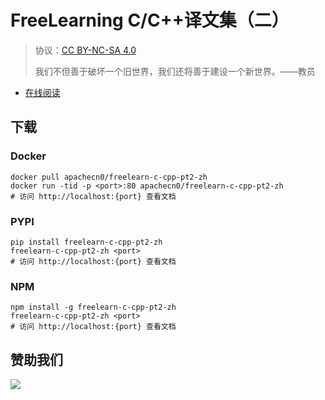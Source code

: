 # FreeLearning C/C++译文集（二）

> 协议：[CC BY-NC-SA 4.0](http://creativecommons.org/licenses/by-nc-sa/4.0/)
> 
> 我们不但善于破坏一个旧世界，我们还将善于建设一个新世界。——教员

* [在线阅读](https://flcc2.flygon.net)


## 下载

### Docker

```
docker pull apachecn0/freelearn-c-cpp-pt2-zh
docker run -tid -p <port>:80 apachecn0/freelearn-c-cpp-pt2-zh
# 访问 http://localhost:{port} 查看文档
```

### PYPI

```
pip install freelearn-c-cpp-pt2-zh
freelearn-c-cpp-pt2-zh <port>
# 访问 http://localhost:{port} 查看文档
```

### NPM

```
npm install -g freelearn-c-cpp-pt2-zh
freelearn-c-cpp-pt2-zh <port>
# 访问 http://localhost:{port} 查看文档
```

## 赞助我们

![](https://img-blog.csdnimg.cn/20200112005920729.png)
